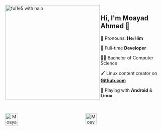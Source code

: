 <br />
<img src="https://i.imgur.com/68mbMBg.gif" align="left" width="300" alt="ful1e5 with halo"/>

## Hi, I'm Moayad Ahmed 👋

💪 Pronouns: **He**/**Him**

💼 Full-time **Developer**

🧑‍🎓 Bachelor of Computer Science

🖌️ Linux content creator on **[Github.com](https://www.github.com/moayad-star)**

🤹 Playing with **Android** & **Linux**.

<br />
<br />



<!-- Socials -->

<div align="center" style="display: flex; justify-content: space-between;">
    <a href="https://discord.gg/33ujqX9zKw">
        <img src="https://imgur.com/4Qdbdup.png" width="40" height="40" alt="Moayad Discord Server">
    </a> 
   <!-- 
   <a href="https://twitter.com/ful1e5">
        <img src="https://imgur.com/IdhliN5.png" width="40" height="40" alt="Moayad Twitter Profile">
    </a>
<a href="https://open.spotify.com/user/kuabsnz43myhxext1652831e7?si=ELSQNufATIyT33VoobBwCw">
        <img src="https://imgur.com/A20TvSR.png" width="40" height="40" alt="Moayad Spotify Playlist">
    </a>
-->
    <a href="https://dev.to/moayad_star">
        <img src="https://d2fltix0v2e0sb.cloudfront.net/dev-rainbow.png" alt="Moayad Ahmed dev.to Profile" height="35" width="35">
    </a>
    <!-- <a href="https://www.twitch.tv/ful1e5">
        <img src="https://imgur.com/ZZ3WVfE.png" width="40" height="40" alt="Twitch">
    </a> -->
<div>
